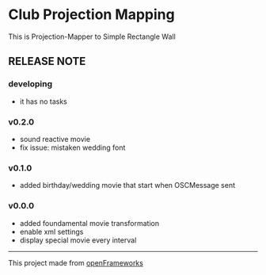 Club Projection Mapping
==============================================
This is Projection-Mapper to Simple Rectangle Wall

RELEASE NOTE
----------------------------------------------
### developing
- it has no tasks

### v0.2.0
- sound reactive movie
- fix issue: mistaken wedding font

### v0.1.0
- added birthday/wedding movie that start when OSCMessage sent

### v0.0.0
- added foundamental movie transformation
- enable xml settings
- display special movie every interval

* * *

This project made from [openFrameworks](http://openframeworks.cc)

